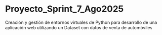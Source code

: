 # Proyecto_Sprint_7_Ago2025
Creación y gestión de entornos virtuales de Python para desarrollo de una aplicación web utilizando un Dataset con datos de venta de automóviles 
